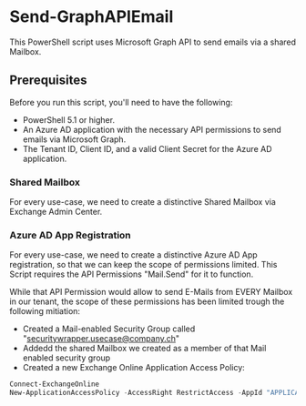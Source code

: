 # Send-GraphAPIEmail
This PowerShell script uses Microsoft Graph API to send emails via a shared Mailbox.

## Prerequisites
Before you run this script, you'll need to have the following:

- PowerShell 5.1 or higher.
- An Azure AD application with the necessary API permissions to send emails via Microsoft Graph.
- The Tenant ID, Client ID, and a valid Client Secret for the Azure AD application.



### Shared Mailbox
For every use-case, we need to create a distinctive Shared Mailbox via Exchange Admin Center.
 
### Azure AD App Registration
For every use-case, we need to create a distinctive Azure AD App registration, so that we can keep the scope of permissions limited.
This Script requires the API Permissions "Mail.Send" for it to function.

While that API Permission would allow to send E-Mails from EVERY Mailbox in our tenant, the scope of these permissions has been limited trough the following mitiation:
- Created a Mail-enabled Security Group called "securitywrapper.usecase@company.ch"
- Addedd the shared Mailbox we created as a member of that Mail enabled security group
- Created a new Exchange Online Application Access Policy:
```powershell
Connect-ExchangeOnline
New-ApplicationAccessPolicy -AccessRight RestrictAccess -AppId "APPLICATIONID" -PolicyScopeGroupId "NAMEOFMAILENABLEDSECURITYGROUP" -Description "Restrict Application Registration for sending and reading email"
```


